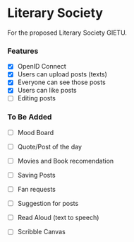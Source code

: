 # Literary Society

For the proposed Literary Society GIETU.

### Features

- [x] OpenID Connect
- [x] Users can upload posts (texts)
- [x] Everyone can see those posts
- [x] Users can like posts 
- [ ] Editing posts

### To Be Added

- [ ] Mood Board
- [ ] Quote/Post of the day
- [ ] Movies and Book recomendation
- [ ] Saving Posts
- [ ] Fan requests
- [ ] Suggestion for posts
- [ ] Read Aloud (text to speech)
- [ ] Scribble Canvas

